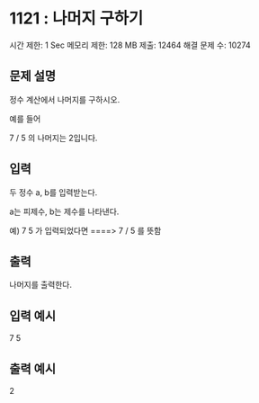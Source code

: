 # 1121 : 나머지 구하기

시간 제한: 1 Sec 메모리 제한: 128 MB
제출: 12464 해결 문제 수: 10274

## 문제 설명

정수 계산에서 나머지를 구하시오.

예를 들어

7 / 5 의 나머지는 2입니다.

## 입력

두 정수 a, b를 입력받는다.

a는 피제수, b는 제수를 나타낸다.

예) 7 5 가 입력되었다면 ====> 7 / 5 를 뜻함

## 출력

나머지를 출력한다.

## 입력 예시

7 5

## 출력 예시

2
